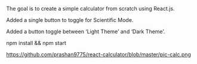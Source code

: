 The goal is to create a simple calculator from scratch using React.js.

Added a single button to toggle for Scientific Mode.

Added a button toggle between ‘Light Theme’ and ‘Dark Theme’.

npm install && npm start



https://github.com/prashan9775/react-calculator/blob/master/pic-calc.png
